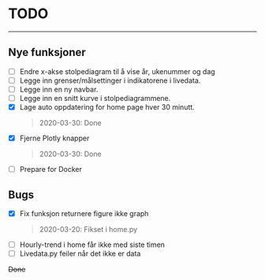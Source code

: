 # TODO

___

## Nye funksjoner

- [ ] Endre x-akse stolpediagram til å vise år, ukenummer og dag
- [ ] Legge inn grenser/målsettinger i indikatorene i livedata.
- [ ] Legge inn en ny navbar.
- [ ] Legge inn en snitt kurve i stolpediagrammene.
- [x] Lage auto oppdatering for home page hver 30 minutt.
    > 2020-03-30: Done
- [x] Fjerne Plotly knapper
    > 2020-03-30: Done
- [ ] Prepare for Docker

## Bugs

- [x] Fix funksjon returnere figure ikke graph
    > 2020-03-20: Fikset i home.py
- [ ] Hourly-trend i home får ikke med siste timen
- [ ] Livedata.py feiler når det ikke er data

~~Done~~
